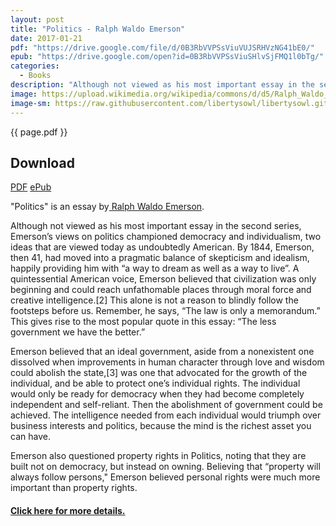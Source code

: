 ```yaml
---
layout: post
title: "Politics - Ralph Waldo Emerson"
date: 2017-01-21
pdf: "https://drive.google.com/file/d/0B3RbVVPSsViuVUJSRHVzNG41bE0/"
epub: "https://drive.google.com/open?id=0B3RbVVPSsViuSHlvSjFMQ1l0bTg/"
categories:
  - Books
description: "Although not viewed as his most important essay in the second series, Emerson’s views on politics championed democracy and individualism, two ideas that are viewed today as undoubtedly American."
image: https://upload.wikimedia.org/wikipedia/commons/d/d5/Ralph_Waldo_Emerson_ca1857_retouched.jpg
image-sm: https://raw.githubusercontent.com/libertysowl/libertysowl.github.io/master/images/Emerson_Politics_Frontpage_template.jpg
---
```


<div style="clear: both">
{{ page.pdf }}
<div id="posts_download">
<h2>Download</h2>
<a class="preview__more" href="https://drive.google.com/file/d/0B3RbVVPSsViuVUJSRHVzNG41bE0" download>PDF</a>
<a class="preview__more" href="https://drive.google.com/open?id=0B3RbVVPSsViuSHlvSjFMQ1l0bTg" download>ePub</a>

</div>

<div id="posts_main">

<p>"Politics" is an essay by<a href="http://www.rwe.org/biography/"> Ralph Waldo Emerson</a>.</p>
<p>Although not viewed as his most important essay in the second series, Emerson’s views on politics championed democracy and individualism, two ideas that are viewed today as undoubtedly American. By 1844, Emerson, then 41, had moved into a pragmatic balance of skepticism and idealism, happily providing him with “a way to dream as well as a way to live”. A quintessential American voice, Emerson believed that civilization was only beginning and could reach unfathomable places through moral force and creative intelligence.[2] This alone is not a reason to blindly follow the footsteps before us. Remember, he says, “The law is only a memorandum.” This gives rise to the most popular quote in this essay: “The less government we have the better.”</p>

<p>Emerson believed that an ideal government, aside from a nonexistent one dissolved when improvements in human character through love and wisdom could abolish the state,[3] was one that advocated for the growth of the individual, and be able to protect one’s individual rights. The individual would only be ready for democracy when they had become completely independent and self-reliant. Then the abolishment of government could be achieved. The intelligence needed from each individual would triumph over business interests and politics, because the mind is the richest asset you can have.</p>

<p>Emerson also questioned property rights in Politics, noting that they are built not on democracy, but instead on owning. Believing that “property will always follow persons," Emerson believed personal rights were much more important than property rights.</p>
<h4><a href="https://en.wikipedia.org/wiki/Politics_(essay)"> Click here for more details.</a></h4>

</div>


<div>